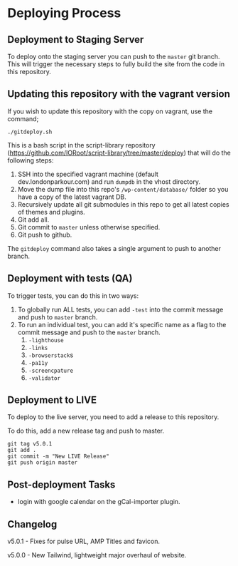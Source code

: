 # Deploying Process

## Deployment to Staging Server

To deploy onto the staging server you can push to the `master` git branch. This will trigger the necessary steps to fully build the site from the code in this repository.

## Updating this repository with the vagrant version

If you wish to update this repository with the copy on vagrant, use the command;

```
./gitdeploy.sh
```

This is a bash script in the script-library repository (https://github.com/IORoot/script-library/tree/master/deploy) that will do the following steps:

1. SSH into the specified vagrant machine (default dev.londonparkour.com) and run `dumpdb` in the vhost directory.
1. Move the dump file into this repo's `/wp-content/database/` folder so you have a copy of the latest vagrant DB.
1. Recursively update all git submodules in this repo to get all latest copies of themes and plugins.
1. Git add all.
1. Git commit to `master` unless otherwise specified.
1. Git push to github.

The `gitdeploy` command also takes a single argument to push to another branch.

## Deployment with tests (QA)

To trigger tests, you can do this in two ways:

1. To globally run ALL tests, you can add `-test` into the commit message and push to `master` branch.
1. To run an individual test, you can add it's specific name as a flag to the commit message and push to the `master` branch.
    1. `-lighthouse`
    1. `-links`
    1. `-browserstack`s
    1. `-pa11y`
    1. `-screencpature`
    1. `-validator`


## Deployment to LIVE

To deploy to the live server, you need to add a release to this repository.

To do this, add a new release tag and push to master.

```
git tag v5.0.1
git add .
git commit -m "New LIVE Release"
git push origin master
```

## Post-deployment Tasks

- login with google calendar on the gCal-importer plugin.

## Changelog

v5.0.1 - Fixes for pulse URL, AMP Titles and favicon.

v5.0.0 - New Tailwind, lightweight major overhaul of website.
